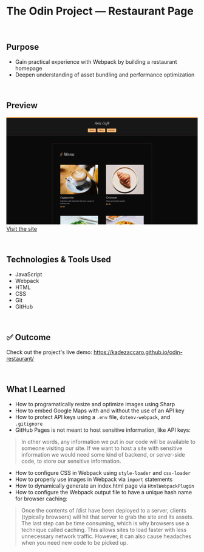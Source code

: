 # The Odin Project — Restaurant Page

<br>

## Purpose

- Gain practical experience with Webpack by building a restaurant homepage
- Deepen understanding of asset bundling and performance optimization

<br>

## Preview

![Restaurant homepage project preview](https://github.com/kadezaccaro/odin-restaurant/blob/main/odin-restaurant-preview.png)
[Visit the site](https://kadezaccaro.github.io/odin-restaurant/)

<br>

## Technologies & Tools Used

- JavaScript
- Webpack
- HTML
- CSS
- Git
- GitHub

<br>

## ✅ Outcome

Check out the project's live demo: https://kadezaccaro.github.io/odin-restaurant/

<br>

## What I Learned

- How to programatically resize and optimize images using Sharp
- How to embed Google Maps with and without the use of an API key
- How to protect API keys using a ```.env``` file, ```dotenv-webpack```, and ```.gitignore```
- GitHub Pages is not meant to host sensitive information, like API keys:
> In other words, any information we put in our code will be available to someone visiting our site. If we want to host a site with sensitive information we would need some kind of backend, or server-side code, to store our sensitive information.
- How to configure CSS in Webpack using ```style-loader``` and ```css-loader```
- How to properly use images in Webpack via ```import``` statements
- How to dynamically generate an index.html page via ```HtmlWebpackPlugin```
- How to configure the Webpack output file to have a unique hash name for browser caching:
> Once the contents of /dist have been deployed to a server, clients (typically browsers) will hit that server to grab the site and its assets. The last step can be time consuming, which is why browsers use a technique called caching. This allows sites to load faster with less unnecessary network traffic. However, it can also cause headaches when you need new code to be picked up.
